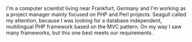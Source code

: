 <!-- Name: User/TobiasKuckuck -->
<!-- Version: 2 -->
<!-- Last-Modified: 2005/11/15 13:44:07 -->
<!-- Author: werner -->
I'm a computer scientist living near Frankfurt, Germany and I'm working as a project manager mainly focused on PHP and Perl projects. Seagull called my attention, because I was looking for a database independent, multilingual PHP framework based on the MVC pattern. On my way I saw many frameworks, but this one best meets our requirements.